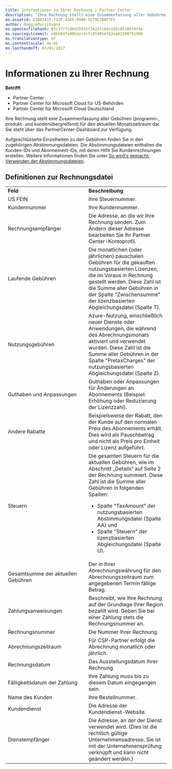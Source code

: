 ```yaml
---
title: Informationen zu Ihrer Rechnung | Partner Center
description: "Ihre Rechnung stellt eine Zusammenfassung aller Gebühren (programm-, produkt- und kundenübergreifend) für den aktuellen Monatszeitraum dar. Sie steht über das Partner Center-Dashboard zur Verfügung."
ms.assetid: E1BA3415-732F-4385-8996-5E79E200F7F7
author: MaggiePucciEvans
ms.openlocfilehash: 65c3777c0bd35933f2622fc0de105c051001974e
ms.sourcegitcommit: e8b504fa98b3ec4c7c8fd954f63ea81299791906
ms.translationtype: HT
ms.contentlocale: de-DE
ms.lasthandoff: 07/01/2017
---
```

# <a name="read-your-bill"></a>Informationen zu Ihrer Rechnung

**Betrifft**

-  Partner Center
-  Partner Center für Microsoft Cloud für US-Behörden
-  Partner Center für Microsoft Cloud Deutschland

Ihre Rechnung stellt eine Zusammenfassung aller Gebühren (programm-, produkt- und kundenübergreifend) für den aktuellen Monatszeitraum dar. Sie steht über das PartnerCenter-Dashboard zur Verfügung.

Aufgeschlüsselte Einzelheiten zu den Gebühren finden Sie in den zugehörigen Abstimmungsdateien. Die Abstimmungsdateien enthalten die Kunden-IDs und Abonnement-IDs, mit deren Hilfe Sie Kundenrechnungen erstellen. Weitere Informationen finden Sie unter [So wird's gemacht: Verwenden der Abstimmungsdateien](use-the-reconciliation-files.md).

## <a name="invoice-file-definitions"></a>Definitionen zur Rechnungsdatei


<table>
<colgroup>
<col width="50%" />
<col width="50%" />
</colgroup>
<tbody>
<tr class="odd">
<td><strong>Feld</strong></td>
<td><strong>Beschreibung</strong></td>
</tr>
<tr class="even">
<td>US FEIN</td>
<td>Ihre Steuernummer.</td>
</tr>
<tr class="odd">
<td>Kundennummer</td>
<td>Ihre Kundennummer.</td>
</tr>
<tr class="even">
<td>Rechnungsempfänger</td>
<td>Die Adresse, an die wir Ihre Rechnung senden. Zum Ändern dieser Adresse bearbeiten Sie Ihr Partner Center-Kontoprofil.</td>
</tr>
<tr class="odd">
<td>Laufende Gebühren</td>
<td>Die monatlichen (oder jährlichen) pauschalen Gebühren für die gekauften nutzungsbasierten Lizenzen, die im Voraus in Rechnung gestellt werden. Diese Zahl ist die Summe aller Gebühren in der Spalte &quot;Zwischensumme&quot; der lizenzbasierten Abgleichungsdatei (Spalte T).</td>
</tr>
<tr class="even">
<td>Nutzungsgebühren</td>
<td>Azure-Nutzung, einschließlich neuer Dienste oder Anwendungen, die während des Abrechnungsmonats aktiviert und verwendet wurden. Diese Zahl ist die Summe aller Gebühren in der Spalte &quot;PretaxCharges&quot; der nutzungsbasierten Abgleichungsdatei (Spalte Z).</td>
</tr>
<tr class="odd">
<td>Guthaben und Anpassungen</td>
<td>Guthaben oder Anpassungen für Änderungen an Abonnements (Beispiel: Erhöhung oder Reduzierung der Lizenzzahl).</td>
</tr>
<tr class="even">
<td>Andere Rabatte</td>
<td>Beispielsweise der Rabatt, den der Kunde auf den normalen Preis des Abonnements erhält. Dies wird als Pauschbetrag und nicht als Preis pro Einheit oder Lizenz aufgeführt.</td>
</tr>
<tr class="odd">
<td>Steuern</td>
<td>Die gesamten Steuern für die aktuellen Gebühren, wie im Abschnitt „Details“ auf Seite 2 der Rechnung summiert. Diese Zahl ist die Summe aller Gebühren in folgenden Spalten:
<ul>
<li>Spalte &quot;TaxAmount&quot; der nutzungsbasierten Abstimmungsdatei (Spalte AA) und</li>
<li>Spalte &quot;Steuern&quot; der lizenzbasierten Abgleichungsdatei (Spalte U).</li>
</ul></td>
</tr>
<tr class="even">
<td>Gesamtsumme der aktuellen Gebühren</td>
<td>Der in Ihrer Abrechnungswährung für den Abrechnungszeitraum zum angegebenen Termin fällige Betrag.</td>
</tr>
<tr class="odd">
<td>Zahlungsanweisungen</td>
<td>Beschreibt, wie Ihre Rechnung auf der Grundlage Ihrer Region bezahlt wird. Geben Sie bei einer Zahlung stets die Rechnungsnummer an.</td>
</tr>
<tr class="even">
<td>Rechnungsnummer</td>
<td>Die Nummer Ihrer Rechnung.</td>
</tr>
<tr class="odd">
<td>Abrechnungszeitraum</td>
<td>Für CSP-Partner erfolgt die Abrechnung monatlich oder jährlich.</td>
</tr>
<tr class="even">
<td>Rechnungsdatum</td>
<td>Das Ausstellungsdatum Ihrer Rechnung.</td>
</tr>
<tr class="odd">
<td>Fälligkeitsdatum der Zahlung</td>
<td>Ihre Zahlung muss bis zu diesem Datum eingegangen sein.</td>
</tr>
<tr class="even">
<td>Name des Kunden</td>
<td>Ihre Bestellnummer.</td>
</tr>
<tr class="odd">
<td>Kundendienst</td>
<td>Die Adresse der Kundendienst-Website.</td>
</tr>
<tr class="even">
<td>Dienstempfänger</td>
<td>Die Adresse, an der der Dienst verwendet wird. (Dies ist die rechtlich gültige Unternehmensadresse. Sie ist mit der Unternehmensprüfung verknüpft und kann nicht geändert werden.)</td>
</tr>
</tbody>
</table>

 

 

 



